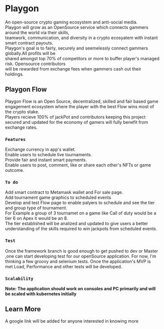 # Playgon
An open-source crypto gaming ecosystem and anti-social media.\
Playgon will grow as an OpenSource service which connects gammers around the world via their skills,\
teamwork, communication, and diversity in a crypto ecosyatem with instant smart contract payouts.\
Playgon's goal is to fairly, securely and seemelessly connect gammers globally.All profits will be\
shared amongst top 70% of competitors or more to buffer player's managed risk. Opensource contributors\
will be rewarded from exchange fees when gammers cash out their holdings.

## Playgon Flow

Playgon Flow is an Open Source, decentralized, skilled and  fair based game engagement ecosystem where the player with the best Flow wins most of the crypto stake.\
Players recieve 100% of jackPot and contributors keeping this project secured and updated for the economy of gamers will fully benefit from exchange rates.

### `Features`

Exchange currency in app's wallet.\
Enable users to schedule live tournaments.\
Provide fair and instant smart payments.\
Enable users to post, comment, like or share each other's NFTs or game outcome.

### `To do`

Add smart contract to Metamask wallet and For sale page.\
Add tournament game graphics to scheduled events\
Develop and test Flow page to enable palyers to schedule and 
see the tier and group type of tournament.\
For Example a group of 3 tournamet on a game like Call of duty 
would be a tier 6 on Apex it would be an 8.\
The tier established will be analized and updated to give users
a better understanding of the skills required
to win jackpots from scheduled events.




### `Test`

Once the framework branch is good enough to get pushed to dev or Master 
,one can start developing test for our openSource application. For now, 
I'm thinking a few groovy and selenium tests. Once the application's MVP
is met Load, Performance and other tests will be developed.

### `Scalability`

**Note: The application should work on consoles and PC primarily and will be scaled with kubernetes initially**


## Learn More

A google link will be added for anyone interested in knowing more


